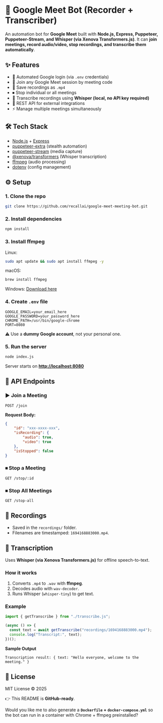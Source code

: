 # 🎥 Google Meet Bot (Recorder + Transcriber)

An automation bot for **Google Meet** built with **Node.js, Express, Puppeteer, Puppeteer-Stream, and Whisper (via Xenova Transformers.js)**.
It can **join meetings, record audio/video, stop recordings, and transcribe them automatically**.

## ✨ Features

* 🔐 Automated Google login (via `.env` credentials)
* 🎥 Join any Google Meet session by meeting code
* 💾 Save recordings as `.mp4`
* ⏹ Stop individual or all meetings
* 📝 Transcribe recordings using **Whisper (local, no API key required)**
* 📡 REST API for external integrations
* ⚡ Manage multiple meetings simultaneously

## 🛠 Tech Stack

* [Node.js](https://nodejs.org/) + [Express](https://expressjs.com/)
* [puppeteer-extra](https://github.com/berstend/puppeteer-extra) (stealth automation)
* [puppeteer-stream](https://github.com/aleixmorgadas/puppeteer-stream) (media capture)
* [@xenova/transformers](https://xenova.github.io/transformers.js/) (Whisper transcription)
* [ffmpeg](https://ffmpeg.org/) (audio processing)
* [dotenv](https://www.npmjs.com/package/dotenv) (config management)

## ⚙️ Setup

### 1. Clone the repo

```bash
git clone https://github.com/recallai/google-meet-meeting-bot.git
```

### 2. Install dependencies

```bash
npm install
```

### 3. Install ffmpeg

Linux:

```bash
sudo apt update && sudo apt install ffmpeg -y
```

macOS:

```bash
brew install ffmpeg
```

Windows: [Download here](https://ffmpeg.org/download.html)

### 4. Create `.env` file

```env
GOOGLE_EMAIL=your_email_here
GOOGLE_PASSWORD=your_password_here
CHROME_PATH=/usr/bin/google-chrome
PORT=8080
```

⚠️ Use a **dummy Google account**, not your personal one.

### 5. Run the server

```bash
node index.js
```

Server starts on **[http://localhost:8080](http://localhost:8080)**

## 📡 API Endpoints

### ▶️ Join a Meeting

```http
POST /join
```

**Request Body:**

```json
{
    "id": "xxx-xxxx-xxx",
    "isRecording": {
        "audio": true,
        "video": true
    },
    "isStopped": false
}
```

### ⏹ Stop a Meeting

```http
GET /stop/:id
```

### ⏹ Stop All Meetings

```http
GET /stop-all
```

## 📂 Recordings

* Saved in the `recordings/` folder.
* Filenames are timestamped: `1694168883000.mp4`.

## 📝 Transcription

Uses **Whisper (via Xenova Transformers.js)** for offline speech-to-text.

### How it works

1. Converts `.mp4` to `.wav` with **ffmpeg**.
2. Decodes audio with `wav-decoder`.
3. Runs Whisper (`whisper-tiny`) to get text.

### Example

```js
import { getTranscribe } from "./transcribe.js";

(async () => {
  const text = await getTranscribe("recordings/1694168883000.mp4");
  console.log("Transcript:", text);
})();
```

**Sample Output**

```
Transcription result: { text: "Hello everyone, welcome to the meeting." }
```
## 📜 License

MIT License © 2025

👉 This README is **GitHub-ready**.

Would you like me to also generate a **`Dockerfile` + `docker-compose.yml`** so the bot can run in a container with Chrome + ffmpeg preinstalled?
